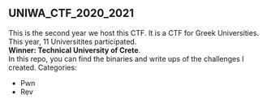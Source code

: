 ## UNIWA_CTF_2020_2021
This is the second year we host this CTF. It is a CTF for Greek Universities. This year, 11 Universitites participated.  
**Winner: Technical University of Crete**.  
In this repo, you can find the binaries and write ups of the challenges I created.
Categories: 
* Pwn
* Rev
 
